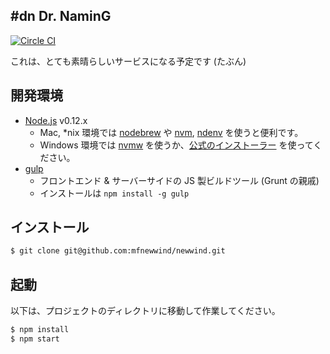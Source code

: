 \#dn Dr. NaminG
---------------

[![Circle CI](https://circleci.com/gh/mfnewwind/newwind/tree/master.svg?style=svg)](https://circleci.com/gh/mfnewwind/newwind/tree/master)

これは、とても素晴らしいサービスになる予定です (たぶん)


## 開発環境

 - [Node.js](https://nodejs.org/) v0.12.x
    - Mac, *nix 環境では [nodebrew](https://github.com/hokaccha/nodebrew) や [nvm](https://github.com/creationix/nvm), [ndenv](https://github.com/riywo/ndenv) を使うと便利です。
    - Windows 環境では [nvmw](https://github.com/hakobera/nvmw) を使うか、[公式のインストーラー](https://nodejs.org/download/) を使ってください。
 - [gulp](http://gulpjs.com/)
    - フロントエンド & サーバーサイドの JS 製ビルドツール (Grunt の親戚)
    - インストールは `npm install -g gulp`

## インストール

```sh
$ git clone git@github.com:mfnewwind/newwind.git
```


## 起動
以下は、プロジェクトのディレクトリに移動して作業してください。

```sh
$ npm install
$ npm start
```

